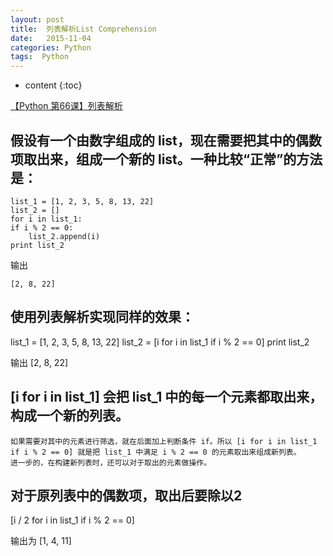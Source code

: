 ```yaml
---
layout: post
title:  列表解析List Comprehension
date:   2015-11-04
categories: Python
tags:  Python
---
```


* content
{:toc}








[【Python 第66课】列表解析](http://mp.weixin.qq.com/s?__biz=MjM5MDEyMDk4Mw==&mid=200330207&idx=1&sn=98e13c4128972b22a2d6c17c5218556f)


## 假设有一个由数字组成的 list，现在需要把其中的偶数项取出来，组成一个新的 list。一种比较“正常”的方法是：

```
list_1 = [1, 2, 3, 5, 8, 13, 22]
list_2 = []
for i in list_1:
if i % 2 == 0:
	list_2.append(i)
print list_2
```
输出

```
[2, 8, 22]
```

## 使用列表解析实现同样的效果：

list_1 = [1, 2, 3, 5, 8, 13, 22]
list_2 = [i for i in list_1 if i % 2 == 0]
print list_2

输出
[2, 8, 22]

## [i for i in list_1] 会把 list_1 中的每一个元素都取出来，构成一个新的列表。

```
如果需要对其中的元素进行筛选，就在后面加上判断条件 if。所以 [i for i in list_1 if i % 2 == 0] 就是把 list_1 中满足 i % 2 == 0 的元素取出来组成新列表。
进一步的，在构建新列表时，还可以对于取出的元素做操作。
```

## 对于原列表中的偶数项，取出后要除以2

[i / 2 for i in list_1 if i % 2 == 0]

输出为 [1, 4, 11]
